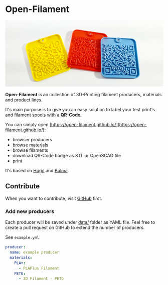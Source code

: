 # Open-Filament

![header](content/open-filament-header.jpg)

**Open-Filament** is an collection of 3D-Printing filament producers, materials and product lines.

It's main purpose is to give you an easy solution to label your test print's and filament spools with a **QR-Code**.

You can simply open [https://open-filament.github.io/](https://open-filament.github.io/):

- browser producers 
- browse materials
- browse filaments
- download QR-Code badge as STL or OpenSCAD file
- print

It's based on [Hugo](https://gohugo.io/) and [Bulma](https://bulma.io/).

## Contribute

When you want to contribute, visit [GitHub](https://github.com/open-filament/open-filament.github.io) first.

### Add new producers

Each producer will be saved under [data/](data/) folder as YAML file. Feel free to create a pull request on GitHub to extend the number of producers.

See ``example.yml``

```yaml
producer:
  name: example producer
  materials:
    PLA+:
      - PLAPlus Filament
    PETG:
      - 3D Filament - PETG
```
